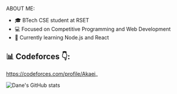 ABOUT ME:
- 🎓 BTech CSE student at RSET
- 💻 Focused on Competitive Programming and Web Development
- 🔭 Currently learning Node.js and React

## 📊 Codeforces 👇:
https://codeforces.com/profile/Akaei_


![Dane's GitHub stats](https://github-readme-stats.vercel.app/api?username=danejohn&show_icons=true&theme=radical)
